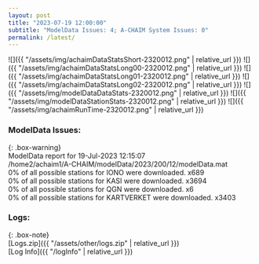 ```yaml
---
layout: post
title: "2023-07-19 12:00:00"
subtitle: "ModelData Issues: 4; A-CHAIM System Issues: 0"
permalink: /latest/
---
```


![]({{ "/assets/img/achaimDataStatsShort-2320012.png" | relative_url }})
![]({{ "/assets/img/achaimDataStatsLong00-2320012.png" | relative_url }})
![]({{ "/assets/img/achaimDataStatsLong01-2320012.png" | relative_url }})
![]({{ "/assets/img/achaimDataStatsLong02-2320012.png" | relative_url }})
![]({{ "/assets/img/modelDataDataStats-2320012.png" | relative_url }})
![]({{ "/assets/img/modelDataStationStats-2320012.png" | relative_url }})
![]({{ "/assets/img/achaimRunTime-2320012.png" | relative_url }})


### ModelData Issues:  
  
{: .box-warning}  
 ModelData report for 19-Jul-2023 12:15:07   
 /home2/achaim1/A-CHAIM/modelData/2023/200/12/modelData.mat   
 0% of all possible stations for IONO were downloaded. x689   
 0% of all possible stations for KASI were downloaded. x3694   
 0% of all possible stations for QGN were downloaded. x6   
 0% of all possible stations for KARTVERKET were downloaded. x3403   
  


### Logs:  
  
{: .box-note}  
[Logs.zip]({{ "/assets/other/logs.zip" | relative_url }})  
[Log Info]({{ "/logInfo" | relative_url }})  
